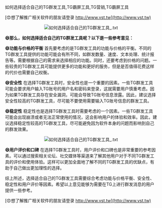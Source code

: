 如何选择适合自己的TG群发工具,TG霸屏工具,TG营销,TG霸屏工具

[😍想了解推广相关软件的朋友请登录 http://www.vst.tw](http://www.vst.tw)

 <center><img src="https://vst.tw/MP4/tuiguang/png/2.png" alt="如何选择适合自己的TG群发工具_.txt"></center>

**😄那么，如何选择适合自己的TG群发工具呢？以下是一些参考意见：**

**😄功能与价格的平衡**
首先要考虑的是TG群发工具的功能与价格的平衡。不同的TG群发工具提供的功能可能会有所不同，如群发数量、速度、文本处理、统计报告等。需要根据自己的需求来选择相应的功能。同时，还要考虑到价格的问题。一些较贵的TG群发工具可能提供更多的功能和更好的服务，但是是否值得花费这样的代价也需要自己权衡。

**😄安全性**
在选择TG群发工具时，安全性也是一个重要的因素。一些TG群发工具可能会要求用户输入TG账号的用户名和密码来登录，这就需要用户慎重考虑。因为如果TG群发工具存在安全漏洞，可能会导致TG账号信息泄露。因此，建议选择安全性较高的TG群发工具，尽可能不要使用需要输入TG账号信息的群发工具。

**😄稳定性**
稳定性也是选择TG群发工具时需要考虑的一个因素。一些TG群发工具可能会出现崩溃或者无法正常使用的情况，这会影响用户的体验和效率。因此，建议选择稳定性较高的TG群发工具，尽可能避免因为软件本身的问题而影响到自己的群发效果。

 <center><img src="https://vst.tw/MP4/tuiguang/png/6.png" alt="如何选择适合自己的TG群发工具_.txt"></center>

**😄用户评价和口碑**
在选择TG群发工具时，用户评价和口碑也是非常重要的参考因素。可以通过搜索相关论坛、社交媒体等渠道来了解其他用户对于不同TG群发工具的评价和使用体验。这样可以更加全面地了解不同的TG群发工具的优缺点，有助于自己做出更加理性的选择。

综上所述，选择适合自己的TG群发工具需要综合考虑功能与价格平衡、安全性、稳定性和用户评价等因素。希望以上意见能够为需要在TG上进行群发消息的用户提供一些参考。

[😍想了解推广相关软件的朋友请登录 http://www.vst.tw](http://www.vst.tw)



